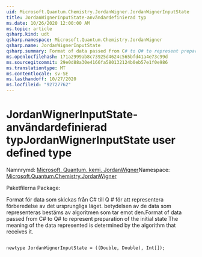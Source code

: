 ```yaml
---
uid: Microsoft.Quantum.Chemistry.JordanWigner.JordanWignerInputState
title: JordanWignerInputState-användardefinierad typ
ms.date: 10/26/2020 12:00:00 AM
ms.topic: article
qsharp.kind: udt
qsharp.namespace: Microsoft.Quantum.Chemistry.JordanWigner
qsharp.name: JordanWignerInputState
qsharp.summary: Format of data passed from C# to Q# to represent preparation of the initial state The meaning of the data represented is determined by the algorithm that receives it.
ms.openlocfilehash: 171a2999ab8c73925d4624c565bfd41a4e73c99d
ms.sourcegitcommit: 29e0d88a30e4166fa580132124b0eb57e1f0e986
ms.translationtype: MT
ms.contentlocale: sv-SE
ms.lasthandoff: 10/27/2020
ms.locfileid: "92727762"
---
```

# <a name="jordanwignerinputstate-user-defined-type"></a><span data-ttu-id="7416f-102">JordanWignerInputState-användardefinierad typ</span><span class="sxs-lookup"><span data-stu-id="7416f-102">JordanWignerInputState user defined type</span></span>

<span data-ttu-id="7416f-103">Namnrymd: [Microsoft. Quantum. kemi. JordanWigner](xref:Microsoft.Quantum.Chemistry.JordanWigner)</span><span class="sxs-lookup"><span data-stu-id="7416f-103">Namespace: [Microsoft.Quantum.Chemistry.JordanWigner](xref:Microsoft.Quantum.Chemistry.JordanWigner)</span></span>

<span data-ttu-id="7416f-104">Paketfilerna [](https://nuget.org/packages/)</span><span class="sxs-lookup"><span data-stu-id="7416f-104">Package: [](https://nuget.org/packages/)</span></span>


<span data-ttu-id="7416f-105">Format för data som skickas från C# till Q # för att representera förberedelse av det ursprungliga läget. betydelsen av de data som representeras bestäms av algoritmen som tar emot den.</span><span class="sxs-lookup"><span data-stu-id="7416f-105">Format of data passed from C# to Q# to represent preparation of the initial state The meaning of the data represented is determined by the algorithm that receives it.</span></span>

```qsharp

newtype JordanWignerInputState = ((Double, Double), Int[]);
```

